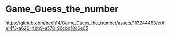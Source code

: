 # Game_Guess_the_number
 


https://github.com/nech14/Game_Guess_the_number/assets/113244483/e0fa14f3-a620-4bb9-a578-96ccd18c6e05

